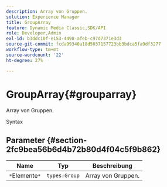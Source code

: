 ```yaml
---
description: Array von Gruppen.
solution: Experience Manager
title: GroupArray
feature: Dynamic Media Classic,SDK/API
role: Developer,Admin
exl-id: b3ddc10f-e153-4498-afeb-c97d7371e3d3
source-git-commit: fcda99340a18d5037157723bb3bdca5fa9df3277
workflow-type: tm+mt
source-wordcount: '22'
ht-degree: 27%

---
```


# GroupArray{#grouparray}

Array von Gruppen.

Syntax

## Parameter {#section-2fc9bea56b6d4b72b80d4f04c5f9b862}

| Name | Typ | Beschreibung |
|---|---|---|
| `*`Elemente`*` | `types:Group` | Array von Gruppen. |
